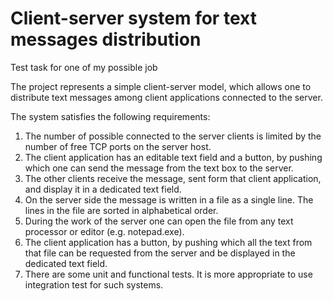 # Client-server system for text messages distribution
Test task for one of my possible job

The project represents a simple client-server model, which allows one to distribute text messages among client applications connected to the server.

The system satisfies the following requirements:
 1. The number of possible connected to the server clients is limited by the number of free TCP ports on the server host.
 2. The client application has an editable text field and a button, by pushing which one can send the message from the text box to the server.
 3. The other clients receive the message, sent form that client application, and display it in a dedicated text field.
 4.	On the server side the message is written in a file as a single line. The lines in the file are sorted in alphabetical order.
 5. During the work of the server one can open the file from any text processor or editor (e.g. notepad.exe).
 6. The client application has a button, by pushing which all the text from that file can be requested from the server and be displayed in the dedicated text field.
 7.	There are some unit and functional tests. It is more appropriate to use integration test for such systems.
